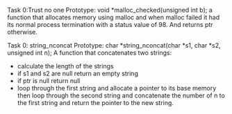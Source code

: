 Task 0:Trust no one
Prototype: void *malloc_checked(unsigned int b);
a function that allocates memory using malloc and when malloc failed it had its normal process termination with a status value of 98.
And returns ptr otherwise.

Task 0: string_nconcat
Prototype: char *string_nconcat(char *s1, char *s2, unsigned int n);
A  function that concatenates two strings: 
* calculate the length of the strings
* if s1 and s2 are null return an empty string
* if ptr is null return null
* loop through the first string and allocate a pointer to its base memory then loop through the second string and concatenate the number of n to the first string and return the pointer to the new string.
